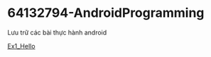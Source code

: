 # 64132794-AndroidProgramming
Lưu trữ các bài thực hành android

 
[Ex1_Hello](https://github.com/doanthanhtu220604/64132794-AndroidProgramming/tree/main/Ex1_Hello)
